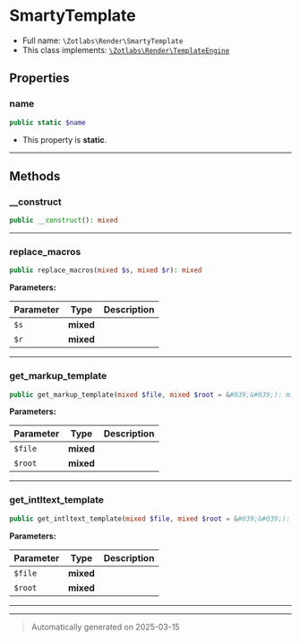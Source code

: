 
# SmartyTemplate





* Full name: `\Zotlabs\Render\SmartyTemplate`
* This class implements:
[`\Zotlabs\Render\TemplateEngine`](./TemplateEngine.md)



## Properties


### name



```php
public static $name
```



* This property is **static**.


***

## Methods


### __construct



```php
public __construct(): mixed
```












***

### replace_macros



```php
public replace_macros(mixed $s, mixed $r): mixed
```








**Parameters:**

| Parameter | Type | Description |
|-----------|------|-------------|
| `$s` | **mixed** |  |
| `$r` | **mixed** |  |





***

### get_markup_template



```php
public get_markup_template(mixed $file, mixed $root = &#039;&#039;): mixed
```








**Parameters:**

| Parameter | Type | Description |
|-----------|------|-------------|
| `$file` | **mixed** |  |
| `$root` | **mixed** |  |





***

### get_intltext_template



```php
public get_intltext_template(mixed $file, mixed $root = &#039;&#039;): mixed
```








**Parameters:**

| Parameter | Type | Description |
|-----------|------|-------------|
| `$file` | **mixed** |  |
| `$root` | **mixed** |  |





***


***
> Automatically generated on 2025-03-15
